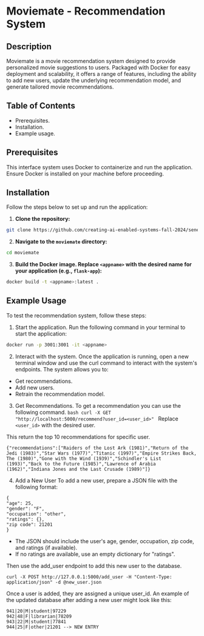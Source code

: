 # Moviemate - Recommendation System

## Description

Moviemate is a movie recommendation system designed to provide personalized movie suggestions to users. Packaged with Docker for easy deployment and scalability, it offers a range of features, including the ability to add new users, update the underlying recommendation model, and generate tailored movie recommendations. 

## Table of Contents
- Prerequisites.
- Installation.
- Example usage.

## Prerequisites
This interface system uses Docker to containerize and run the application. Ensure Docker is installed on your machine before proceeding. 

## Installation
Follow the steps below to set up and run the application:

1. **Clone the repository:**
```bash
git clone https://github.com/creating-ai-enabled-systems-fall-2024/senevirathne-kaneel.git 
```
2. **Navigate to the ```moviemate``` directory:**
```bash
cd moviemate
```
3. **Build the Docker image. Replace ```<appname>``` with the desired name for your application (e.g., ```flask-app```):**
```bash
docker build -t <appname>:latest .
```
## Example Usage 

To test the recommendation system, follow these steps:

1. Start the application.
Run the following command in your terminal to start the application:
```bash
docker run -p 3001:3001 -it <appname>
```
2. Interact with the system.
Once the application is running, open a new terminal window and use the curl command to interact with the system's endpoints. The system allows you to:
- Get recommendations.
- Add new users.
- Retrain the recommendation model.

3. Get Recommendations.
To get a recommendation you can use the following command.
``bash
curl -X GET "http://localhost:5000/recommend?user_id=<user_id>"
``
Replace ``<user_id>`` with the desired user.

This return the top 10 recommendations for specific user.
```
{"recommendations":["Raiders of the Lost Ark (1981)","Return of the Jedi (1983)","Star Wars (1977)","Titanic (1997)","Empire Strikes Back, The (1980)","Gone with the Wind (1939)","Schindler's List (1993)","Back to the Future (1985)","Lawrence of Arabia (1962)","Indiana Jones and the Last Crusade (1989)"]}
```

4. Add a New User
To add a new user, prepare a JSON file with the following format:
```
{
"age": 25,
"gender": "F",
"occupation": "other",
"ratings": {},
"zip code": 21201
}
```
- The JSON should include the user's age, gender, occupation, zip code, and ratings (if available).
- If no ratings are available, use an empty dictionary for "ratings".

Then use the add_user endpoint to add this new user to the database.
```
curl -X POST http://127.0.0.1:5000/add_user -H "Content-Type: application/json" -d @new_user.json
```

Once a user is added, they are assigned a unique user_id. An example of the updated database after adding a new user might look like this:
```
941|20|M|student|97229
942|48|F|librarian|78209
943|22|M|student|77841
944|25|F|other|21201 --> NEW ENTRY
```